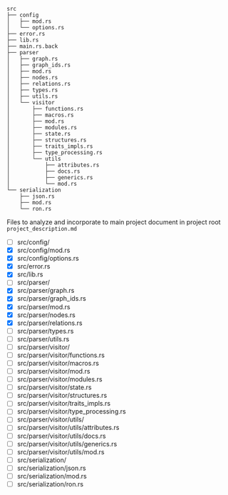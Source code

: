 ```
src
├── config
│   ├── mod.rs
│   └── options.rs
├── error.rs
├── lib.rs
├── main.rs.back
├── parser
│   ├── graph.rs
│   ├── graph_ids.rs
│   ├── mod.rs
│   ├── nodes.rs
│   ├── relations.rs
│   ├── types.rs
│   ├── utils.rs
│   └── visitor
│       ├── functions.rs
│       ├── macros.rs
│       ├── mod.rs
│       ├── modules.rs
│       ├── state.rs
│       ├── structures.rs
│       ├── traits_impls.rs
│       ├── type_processing.rs
│       └── utils
│           ├── attributes.rs
│           ├── docs.rs
│           ├── generics.rs
│           └── mod.rs
└── serialization
    ├── json.rs
    ├── mod.rs
    └── ron.rs
```
Files to analyze and incorporate to main project document in project root `project_description.md`
- [ ] src/config/
- [x] src/config/mod.rs
- [x] src/config/options.rs
- [x] src/error.rs
- [x] src/lib.rs
- [ ] src/parser/
- [x] src/parser/graph.rs
- [x] src/parser/graph_ids.rs
- [x] src/parser/mod.rs
- [x] src/parser/nodes.rs
- [x] src/parser/relations.rs
- [ ] src/parser/types.rs
- [ ] src/parser/utils.rs
- [ ] src/parser/visitor/
- [ ] src/parser/visitor/functions.rs
- [ ] src/parser/visitor/macros.rs
- [ ] src/parser/visitor/mod.rs
- [ ] src/parser/visitor/modules.rs
- [ ] src/parser/visitor/state.rs
- [ ] src/parser/visitor/structures.rs
- [ ] src/parser/visitor/traits_impls.rs
- [ ] src/parser/visitor/type_processing.rs
- [ ] src/parser/visitor/utils/
- [ ] src/parser/visitor/utils/attributes.rs
- [ ] src/parser/visitor/utils/docs.rs
- [ ] src/parser/visitor/utils/generics.rs
- [ ] src/parser/visitor/utils/mod.rs
- [ ] src/serialization/
- [ ] src/serialization/json.rs
- [ ] src/serialization/mod.rs
- [ ] src/serialization/ron.rs
